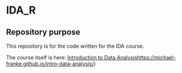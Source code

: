 # IDA_R
## Repository purpose
This repository is for the code written for the IDA course.

The course itself is here:
[Introduction to Data Analysis](https://michael-franke.github.io/intro-data-analysis/)https://michael-franke.github.io/intro-data-analysis/)
